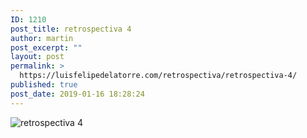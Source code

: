 ```yaml
---
ID: 1210
post_title: retrospectiva 4
author: martin
post_excerpt: ""
layout: post
permalink: >
  https://luisfelipedelatorre.com/retrospectiva/retrospectiva-4/
published: true
post_date: 2019-01-16 18:28:24
---
```

<p><img src="https://luisfelipedelatorre.com/wp-content/uploads/2019/01/retrospectiva-4.jpg" alt="retrospectiva 4"/></p>